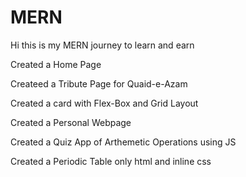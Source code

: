 # MERN
Hi this is my MERN journey to learn and earn


Created a Home Page 

Createed a Tribute Page for Quaid-e-Azam

Created a card with Flex-Box and Grid Layout

Created a Personal Webpage 

Created a Quiz App of Arthemetic Operations using JS

Created a Periodic Table only html and inline css
